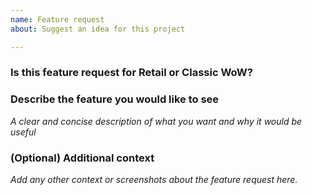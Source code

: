 ```yaml
---
name: Feature request
about: Suggest an idea for this project

---
```

### Is this feature request for Retail or Classic WoW?


### Describe the feature you would like to see
*A clear and concise description of what you want and why it would be useful*


### (Optional) Additional context
*Add any other context or screenshots about the feature request here.*

